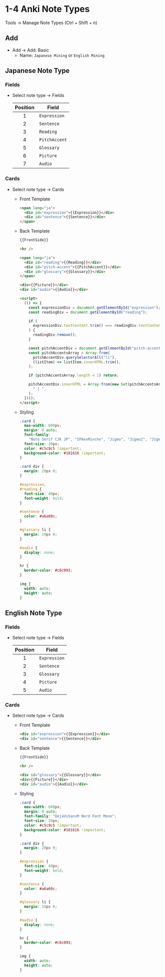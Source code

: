 # 1-4 Anki Note Types

Tools → Manage Note Types (Ctrl + Shift + n)

## Add

- Add → Add: Basic
  - Name: `Japanese Mining` or `English Mining`

## Japanese Note Type

### Fields

- Select note type → Fields

  | Position | Field         |
  | :------: | ------------- |
  |    1     | `Expression`  |
  |    2     | `Sentence`    |
  |    3     | `Reading`     |
  |    4     | `PitchAccent` |
  |    5     | `Glossary`    |
  |    6     | `Picture`     |
  |    7     | `Audio`       |

### Cards

- Select note type → Cards
  - Front Template

    ```html
    <span lang="ja">
      <div id="expression">{{Expression}}</div>
      <div id="sentence">{{Sentence}}</div>
    </span>
    ```

  - Back Template

    ```html
    {{FrontSide}}

    <hr />

    <span lang="ja">
      <div id="reading">{{Reading}}</div>
      <div id="pitch-accent">{{PitchAccent}}</div>
      <div id="glossary">{{Glossary}}</div>
    </span>

    <div>{{Picture}}</div>
    <div id="audio">{{Audio}}</div>

    <script>
      (() => {
        const expressionDiv = document.getElementById("expression");
        const readingDiv = document.getElementById("reading");

        if (
          expressionDiv.textContent.trim() === readingDiv.textContent.trim()
        ) {
          readingDiv.remove();
        }

        const pitchAccentDiv = document.getElementById("pitch-accent");
        const pitchAccentsArray = Array.from(
          pitchAccentDiv.querySelectorAll("li"),
          (listItem) => listItem.innerHTML.trim(),
        );

        if (pitchAccentsArray.length < 1) return;

        pitchAccentDiv.innerHTML = Array.from(new Set(pitchAccentsArray)).join(
          " | ",
        );
      })();
    </script>
    ```

  - Styling

    ```css
    .card {
      max-width: 600px;
      margin: 0 auto;
      font-family:
        "Noto Serif CJK JP", "IPAexMincho", "Jigmo", "Jigmo2", "Jigmo3";
      font-size: 20px;
      color: #c5c9c5 !important;
      background-color: #181616 !important;
    }

    .card div {
      margin: 20px 0;
    }

    #expression,
    #reading {
      font-size: 40px;
      font-weight: bold;
    }

    #sentence {
      color: #a6a69c;
    }

    #glossary li {
      margin: 10px 0;
    }

    #audio {
      display: none;
    }

    hr {
      border-color: #c8c093;
    }

    img {
      width: auto;
      height: auto;
    }
    ```

## English Note Type

### Fields

- Select note type → Fields

  | Position | Field        |
  | :------: | ------------ |
  |    1     | `Expression` |
  |    2     | `Sentence`   |
  |    3     | `Glossary`   |
  |    4     | `Picture`    |
  |    5     | `Audio`      |

### Cards

- Select note type → Cards
  - Front Template

    ```html
    <div id="expression">{{Expression}}</div>
    <div id="sentence">{{Sentence}}</div>
    ```

  - Back Template

    ```html
    {{FrontSide}}

    <hr />

    <div id="glossary">{{Glossary}}</div>
    <div>{{Picture}}</div>
    <div id="audio">{{Audio}}</div>
    ```

  - Styling

    ```css
    .card {
      max-width: 600px;
      margin: 0 auto;
      font-family: "DejaVuSansM Nerd Font Mono";
      font-size: 20px;
      color: #c5c9c5 !important;
      background-color: #181616 !important;
    }

    .card div {
      margin: 20px 0;
    }

    #expression {
      font-size: 40px;
      font-weight: bold;
    }

    #sentence {
      color: #a6a69c;
    }

    #glossary li {
      margin: 10px 0;
    }

    #audio {
      display: none;
    }

    hr {
      border-color: #c8c093;
    }

    img {
      width: auto;
      height: auto;
    }
    ```

